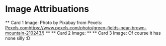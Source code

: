 # Image Attribuations
** Card 1 Image: Photo by Pixabay from Pexels: [Pexels.com](https://pages.github.com/)https://www.pexels.com/photo/green-fields-near-brown-mountain-210243/) **
** Card 2 Image: **
** Card 3 Image: Of course it has none silly :D